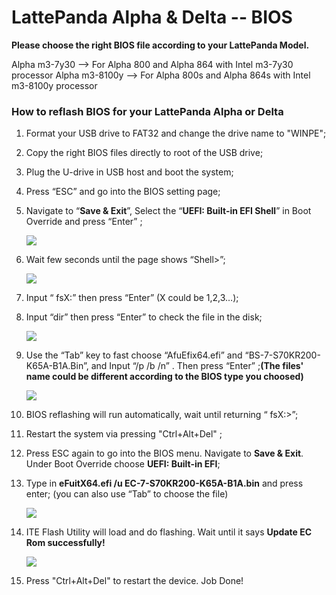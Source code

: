 # LattePanda Alpha & Delta -- BIOS



**Please choose the right BIOS file according to your LattePanda Model.**

Alpha m3-7y30  --> For Alpha 800 and Alpha 864 with Intel m3-7y30 processor
Alpha m3-8100y --> For Alpha 800s and Alpha 864s with Intel m3-8100y processor




### How to reflash BIOS for your LattePanda Alpha or Delta

1. Format your USB drive to FAT32 and change the drive name to "WINPE";

2. Copy the right BIOS files directly to root of the USB drive;

3. Plug the U-drive in USB host and boot the system;

4. Press “ESC” and go into the BIOS setting page;

5. Navigate to “**Save & Exit**”, Select the “**UEFI: Built-in EFI Shell**” in Boot Override and press “Enter” ;

   ![](https://www.lattepanda.com/wp-content/uploads/2019/08/Alpha-BIOS-reflash01.jpg)

   

6. Wait few seconds until the page shows “Shell>”;

   ![](https://www.lattepanda.com/wp-content/uploads/2019/08/Alpha-BIOS-reflash02.jpg)

   

7. Input “ fsX:” then press “Enter” (X could be 1,2,3…);

8. Input “dir” then press “Enter” to check the file in the disk;

   ![](https://www.lattepanda.com/wp-content/uploads/2019/08/Alpha-BIOS-reflash03.jpg)

   

9. Use the “Tab” key to fast choose “AfuEfix64.efi” and “BS-7-S70KR200-K65A-B1A.Bin”, and Input “/p /b /n” . Then press “Enter” ;**(The files' name could be different according to the BIOS type you choosed)**

   ![](https://www.lattepanda.com/wp-content/uploads/2019/08/Alpha-BIOS-reflash03.jpg)

   

10. BIOS reflashing will run automatically, wait until returning “ fsX:>”;

11. Restart the system via pressing "Ctrl+Alt+Del" ;

12. Press ESC again to go into the BIOS menu. Navigate to **Save & Exit**. Under Boot Override choose **UEFI: Built-in EFI**;

13. Type in **eFuitX64.efi /u EC-7-S70KR200-K65A-B1A.bin** and press enter; (you can also use “Tab” to choose the file)

    ![](https://www.lattepanda.com/wp-content/uploads/2019/08/Alpha-BIOS-reflash05.jpg)

    

14. ITE Flash Utility will load and do flashing. Wait until it says **Update EC Rom successfully!**

    ![](https://www.lattepanda.com/wp-content/uploads/2019/08/Alpha-BIOS-reflash06.jpg)

    

15. Press "Ctrl+Alt+Del" to restart the device. Job Done!
